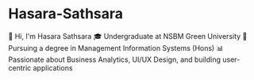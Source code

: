 # Hasara-Sathsara
👋 Hi, I'm Hasara Sathsara 🎓 Undergraduate at NSBM Green University 💼 Pursuing a degree in Management Information Systems (Hons) 📊 Passionate about Business Analytics, UI/UX Design, and building user-centric applications
